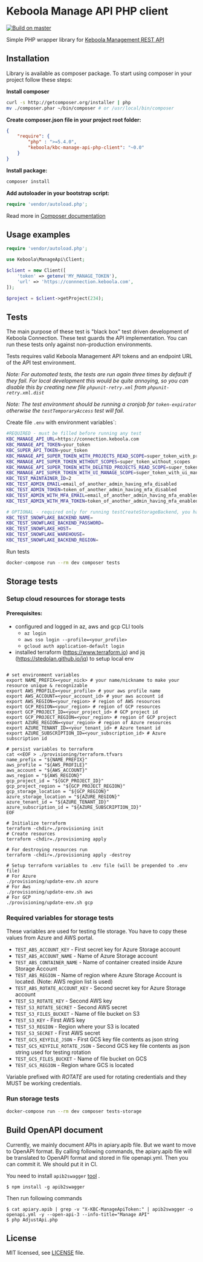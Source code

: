 # Keboola Manage API PHP client 

[![Build on master](https://github.com/keboola/kbc-manage-api-php-client/actions/workflows/master.yml/badge.svg?branch=master)](https://github.com/keboola/kbc-manage-api-php-client/actions/workflows/master.yml)

Simple PHP wrapper library for [Keboola Management REST API](http://docs.keboolamanagementapi.apiary.io/#)

## Installation

Library is available as composer package.
To start using composer in your project follow these steps:

**Install composer**

```bash
curl -s http://getcomposer.org/installer | php
mv ./composer.phar ~/bin/composer # or /usr/local/bin/composer
```

**Create composer.json file in your project root folder:**
```json
{
    "require": {
        "php" : ">=5.4.0",
        "keboola/kbc-manage-api-php-client": "~0.0"
    }
}
```

**Install package:**

```bash
composer install
```

**Add autoloader in your bootstrap script:**

```php
require 'vendor/autoload.php';
```

Read more in [Composer documentation](http://getcomposer.org/doc/01-basic-usage.md)

## Usage examples


```php
require 'vendor/autoload.php';

use Keboola\ManageApi\Client;

$client = new Client([
    'token' => getenv('MY_MANAGE_TOKEN'),
    'url' => 'https://connnection.keboola.com',
]);

$project = $client->getProject(234);
```

## Tests


The main purpose of these test is "black box" test driven development of Keboola Connection. These test guards the API implementation.
You can run these tests only against non-production environments.

Tests requires valid Keboola Management API tokens and an endpoint URL of the API test environment.

*Note: For automated tests, the tests are run again three times by default if they fail. For local development this would be quite annoying, 
so you can disable this by creating new file `phpunit-retry.xml` from `phpunit-retry.xml.dist`*

*Note: The test environment should be running a cronjob for `token-expirator` otherwise the `testTemporaryAccess` test will fail.*

Create file `.env` with environment variables`:

```bash
#REQUIRED - must be filled before running any test
KBC_MANAGE_API_URL=https://connection.keboola.com  
KBC_MANAGE_API_TOKEN=your_token
KBC_SUPER_API_TOKEN=your_token
KBC_MANAGE_API_SUPER_TOKEN_WITH_PROJECTS_READ_SCOPE=super_token_with_projects_read_scope
KBC_MANAGE_API_SUPER_TOKEN_WITHOUT_SCOPES=super_token_without_scopes
KBC_MANAGE_API_SUPER_TOKEN_WITH_DELETED_PROJECTS_READ_SCOPE=super_token_with_deleted_projects_read_scope
KBC_MANAGE_API_SUPER_TOKEN_WITH_UI_MANAGE_SCOPE=super_token_with_ui_manage_scope
KBC_TEST_MAINTAINER_ID=2
KBC_TEST_ADMIN_EMAIL=email_of_another_admin_having_mfa_disabled
KBC_TEST_ADMIN_TOKEN=token_of_another_admin_having_mfa_disabled
KBC_TEST_ADMIN_WITH_MFA_EMAIL=email_of_another_admin_having_mfa_enabled
KBC_TEST_ADMIN_WITH_MFA_TOKEN=token_of_another_admin_having_mfa_enabled

# OPTIONAL - required only for running testCreateStorageBackend, you have to have new snowflake backend and fill credentials into following environment variables
KBC_TEST_SNOWFLAKE_BACKEND_NAME=
KBC_TEST_SNOWFLAKE_BACKEND_PASSWORD=
KBC_TEST_SNOWFLAKE_HOST=
KBC_TEST_SNOWFLAKE_WAREHOUSE=
KBC_TEST_SNOWFLAKE_BACKEND_REGION=
```

Run tests
```bash
docker-compose run --rm dev composer tests
```


## Storage tests

### Setup cloud resources for storage tests

#### Prerequisites:

- configured and logged in az, aws and gcp CLI tools
  - `az login`
  - `aws sso login --profile=<your_profile>`
  - `gcloud auth application-default login`
- installed terraform (https://www.terraform.io) and jq (https://stedolan.github.io/jq) to setup local env

```shell

# set environment variables
export NAME_PREFIX=<your_nick> # your name/nickname to make your resource unique & recognizable
export AWS_PROFILE=<your_profile> # your aws profile name
export AWS_ACCOUNT=<your_account_id> # your aws account id
export AWS_REGION=<your_region> # region of AWS resources
export GCP_REGION=<your_region> # region of GCP resources
export GCP_PROJECT_ID=<your_project_id> # GCP project id
export GCP_PROJECT_REGION=<your_region> # region of GCP project
export AZURE_REGION=<your_region> # region of Azure resources 
export AZURE_TENANT_ID=<your_tenant_id> # Azure tenant id
export AZURE_SUBSCRIPTION_ID=<your_subscription_id> # Azure subscription id

# persist variables to terraform
cat <<EOF > ./provisioning/terraform.tfvars
name_prefix = "${NAME_PREFIX}"
aws_profile = "${AWS_PROFILE}"
aws_account = "${AWS_ACCOUNT}"
aws_region = "${AWS_REGION}"
gcp_project_id = "${GCP_PROJECT_ID}"
gcp_project_region = "${GCP_PROJECT_REGION}"
gcp_storage_location = "${GCP_REGION}"
azure_storage_location = "${AZURE_REGION}"
azure_tenant_id = "${AZURE_TENANT_ID}"
azure_subscription_id = "${AZURE_SUBSCRIPTION_ID}"
EOF

# Initialize terraform
terraform -chdir=./provisioning init
# Create resources
terraform -chdir=./provisioning apply

# For destroying resources run 
terraform -chdir=./provisioning apply -destroy

# Setup terraform variables to .env file (will be prepended to .env file)
# For Azure
./provisioning/update-env.sh azure
# For Aws
./provisioning/update-env.sh aws
# For GCP
./provisioning/update-env.sh gcp
```

### Required variables for storage tests

These variables are used for testing file storage. You have to copy these values from Azure and AWS portal.  
 - `TEST_ABS_ACCOUNT_KEY` - First secret key for Azure Storage account
 - `TEST_ABS_ACCOUNT_NAME` - Name of Azure Storage account
 - `TEST_ABS_CONTAINER_NAME` - Name of container created inside Azure Storage Account
 - `TEST_ABS_REGION` - Name of region where Azure Storage Account is located. (Note: AWS region list is used)
 - `TEST_ABS_ROTATE_ACCOUNT_KEY` - Second secret key for Azure Storage account
 - `TEST_S3_ROTATE_KEY` - Second AWS key
 - `TEST_S3_ROTATE_SECRET` - Second AWS secret
 - `TEST_S3_FILES_BUCKET` - Name of file bucket on S3
 - `TEST_S3_KEY` - First AWS key
 - `TEST_S3_REGION` - Region where your S3 is located
 - `TEST_S3_SECRET` - First AWS secret
 - `TEST_GCS_KEYFILE_JSON` - First GCS key file contents as json string  
 - `TEST_GCS_KEYFILE_ROTATE_JSON` - Second GCS key file contents as json string used for testing rotation 
 - `TEST_GCS_FILES_BUCKET` - Name of file bucket on GCS 
 - `TEST_GCS_REGION` - Region whare GCS is located
 
 Variable prefixed with _ROTATE_ are used for rotating credentials and they MUST be working credentials.


### Run storage tests

```bash
docker-compose run --rm dev composer tests-storage
```


## Build OpenAPI document

Currently, we mainly document APIs in apiary.apib file. But we want to move to OpenAPI format. By calling following commands, the apiary.apib file will be translated to OpenAPI format and stored in file openapi.yml. Then you can commit it. We should put it in CI.

You need to install `apib2swagger` [tool](https://github.com/kminami/apib2swagger) .
```
$ npm install -g apib2swagger
```
Then run following commands 
```
$ cat apiary.apib | grep -v "X-KBC-ManageApiToken:" | apib2swagger -o openapi.yml -y --open-api-3 --info-title="Manage API" 
$ php AdjustApi.php
```

## License

MIT licensed, see [LICENSE](./LICENSE) file.
